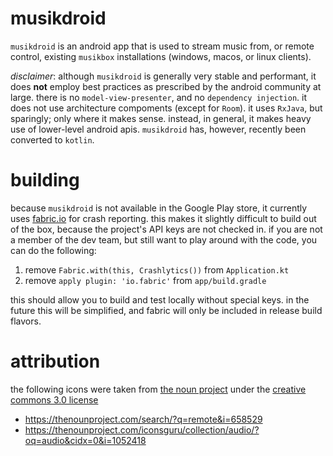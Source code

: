 # musikdroid

`musikdroid` is an android app that is used to stream music from, or remote control, existing `musikbox` installations (windows, macos, or linux clients). 

*disclaimer*: although `musikdroid` is generally very stable and performant, it does **not** employ best practices as prescribed by the android community at large. there is no `model-view-presenter`, and no `dependency injection`. it does not use architecture compoments (except for `Room`). it uses `RxJava`, but sparingly; only where it makes sense. instead, in general, it makes heavy use of lower-level android apis. `musikdroid` has, however, recently been converted to `kotlin`.

# building

because `musikdroid` is not available in the Google Play store, it currently uses [fabric.io](https://fabric.io) for crash reporting. this makes it slightly difficult to build out of the box, because the project's API keys are not checked in. if you are not a member of the dev team, but still want to play around with the code, you can do the following:

1. remove `Fabric.with(this, Crashlytics())` from `Application.kt`
2. remove `apply plugin: 'io.fabric'` from `app/build.gradle`

this should allow you to build and test locally without special keys. in the future this will be simplified, and fabric will only be included in release build flavors.

# attribution

the following icons were taken from [the noun project](https://thenounproject.com) under the [creative commons 3.0 license](https://creativecommons.org/licenses/by/3.0/)
- https://thenounproject.com/search/?q=remote&i=658529
- https://thenounproject.com/iconsguru/collection/audio/?oq=audio&cidx=0&i=1052418
